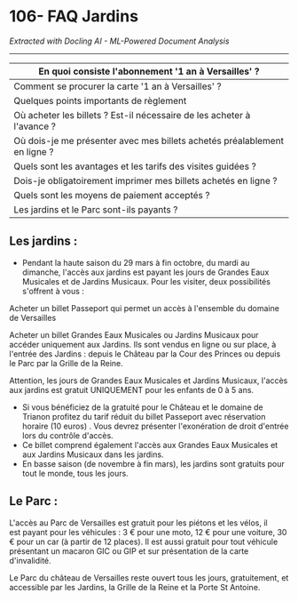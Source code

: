 # 106- FAQ Jardins

*Extracted with Docling AI - ML-Powered Document Analysis*

---

| En quoi consiste l'abonnement '1 an à Versailles' ?                       |
|---------------------------------------------------------------------------|
| Comment se procurer la carte '1 an à Versailles' ?                        |
| Quelques points importants de règlement                                   |
| Où acheter les billets ? Est-il nécessaire de les acheter à l'avance ?    |
| Où dois-je me présenter avec mes billets achetés préalablement en ligne ? |
| Quels sont les avantages et les tarifs des visites guidées ?              |
| Dois-je obligatoirement imprimer mes billets achetés en ligne ?           |
| Quels sont les moyens de paiement acceptés ?                              |
| Les jardins et le Parc sont-ils payants ?                                 |

## Les jardins :

- Pendant la haute saison du 29 mars à fin octobre, du mardi au dimanche, l'accès aux jardins est payant les jours de Grandes Eaux Musicales et de Jardins Musicaux. Pour les visiter, deux possibilités s'offrent à vous :

Acheter un billet Passeport qui permet un accès à l'ensemble du domaine de Versailles

Acheter un billet Grandes Eaux Musicales ou Jardins Musicaux pour accéder uniquement aux Jardins. Ils sont vendus en ligne ou sur place, à l'entrée des Jardins : depuis le Château par la Cour des Princes ou depuis le Parc par la Grille de la Reine.

Attention, les jours de Grandes Eaux Musicales et Jardins Musicaux, l'accès aux jardins est gratuit UNIQUEMENT pour les enfants de 0 à 5 ans.

- Si vous bénéficiez de la gratuité pour le Château et le domaine de Trianon profitez du tarif réduit du billet Passeport avec réservation horaire (10 euros) . Vous devrez présenter l'exonération de droit d'entrée lors du contrôle d'accès.
- Ce billet comprend également l'accès aux Grandes Eaux Musicales et aux Jardins Musicaux dans les jardins.
- En basse saison (de novembre à fin mars), les jardins sont gratuits pour tout le monde, tous les jours.

## Le Parc :

L'accès au Parc de Versailles est gratuit pour les piétons et les vélos, il est payant pour les véhicules : 3 € pour une moto, 12 € pour une voiture, 30 € pour un car (à partir de 12 places). Il est aussi gratuit pour tout véhicule présentant un macaron GIC ou GIP et sur présentation de la carte d'invalidité.

Le Parc du château de Versailles reste ouvert tous les jours, gratuitement, et accessible par les Jardins, la Grille de la Reine et la Porte St Antoine.